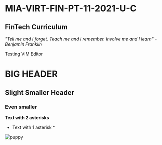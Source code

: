 # MIA-VIRT-FIN-PT-11-2021-U-C

## FinTech Curriculum

_"Tell me and I forget. Teach me and I remember. Involve me and I learn" - Benjamin Franklin_


Testing VIM Editor

# BIG HEADER

## Slight Smaller Header

### Even smaller

**Text with 2 asterisks**

* Text with 1 asterisk *

![puppy](https://hips.hearstapps.com/countryliving.cdnds.net/17/47/1511194376-cavachon-puppy-christmas.jpg)
